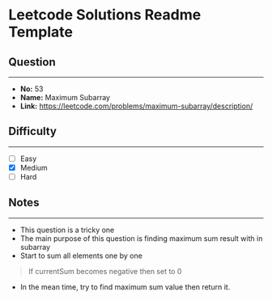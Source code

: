 # Leetcode Solutions Readme Template
## **Question**
***
* **No:** 53
* **Name:** Maximum Subarray
* **Link:** https://leetcode.com/problems/maximum-subarray/description/

## **Difficulty**
***
- [ ] Easy
- [x] Medium
- [ ] Hard
## **Notes**
***
- This question is a tricky one
- The main purpose of this question is finding maximum sum result with in subarray
- Start to sum all elements one by one
> If currentSum becomes negative then set to 0
- In the mean time, try to find maximum sum value then return it.